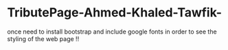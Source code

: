 # TributePage-Ahmed-Khaled-Tawfik-
once need to install bootstrap and include google fonts in order to see the styling of the web page !!
